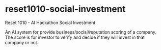 # reset1010-social-investment
Reset 1010 - AI Hackathon
Social Investment

An AI system for provide business/social/reputation scoring of a company.
The score is for investor to verify and decide if they will invest in that company or not.
